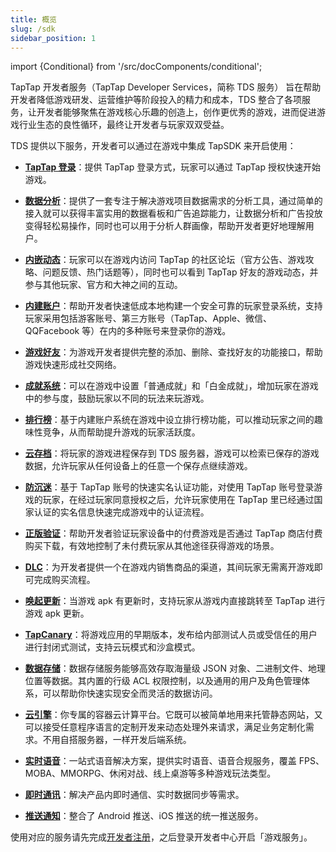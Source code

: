```yaml
---
title: 概览
slug: /sdk
sidebar_position: 1
---
```


import {Conditional} from '/src/docComponents/conditional';

TapTap 开发者服务（TapTap Developer Services，简称 TDS 服务） 旨在帮助开发者降低游戏研发、运营维护等阶段投入的精力和成本，TDS 整合了各项服务，让开发者能够聚焦在游戏核心乐趣的创造上，创作更优秀的游戏，进而促进游戏行业生态的良性循环，最终让开发者与玩家双双受益。

TDS 提供以下服务，开发者可以通过在游戏中集成 TapSDK 来开启使用：

- **[TapTap 登录](/sdk/taptap-login/features/)**：提供 TapTap 登录方式，玩家可以通过 TapTap 授权快速开始游戏。

<Conditional region='cn'>

- **[数据分析](/sdk/tapdb/features/)**：提供了一套专注于解决游戏项目数据需求的分析工具，通过简单的接入就可以获得丰富实用的数据看板和广告追踪能力，让数据分析和广告投放变得轻松易操作，同时也可以用于分析人群画像，帮助开发者更好地理解用户。

</Conditional>

- **[内嵌动态](/sdk/embedded-moments/features/)**：玩家可以在游戏内访问 TapTap 的社区论坛（官方公告、游戏攻略、问题反馈、热门话题等），同时也可以看到 TapTap 好友的游戏动态，并参与其他玩家、官方和大神之间的互动。

- **[内建账户](/sdk/authentication/features/)**：帮助开发者快速低成本地构建一个安全可靠的玩家登录系统，支持玩家采用包括游客账号、第三方账号（TapTap、Apple、<Conditional region='cn'>微信、QQ</Conditional><Conditional region='global'>Facebook</Conditional> 等）在内的多种账号来登录你的游戏。

<Conditional region='cn'>

- **[游戏好友](/sdk/friends/features/)**：为游戏开发者提供完整的添加、删除、查找好友的功能接口，帮助游戏快速形成社交网络。

- **[成就系统](/sdk/achievement/features/)**：可以在游戏中设置「普通成就」和「白金成就」，增加玩家在游戏中的参与度，鼓励玩家以不同的玩法来玩游戏。

- **[排行榜](/sdk/leaderboard/features/)**：基于内建账户系统在游戏中设立排行榜功能，可以推动玩家之间的趣味性竞争，从而帮助提升游戏的玩家活跃度。

- **[云存档](/sdk/gamesaves/features/)**：将玩家的游戏进程保存到 TDS 服务器，游戏可以检索已保存的游戏数据，允许玩家从任何设备上的任意一个保存点继续游戏。

- **[防沉迷](/sdk/anti-addiction/features/)**：基于 TapTap 账号的快速实名认证功能，对使用 TapTap 账号登录游戏的玩家，在经过玩家同意授权之后，允许玩家使用在 TapTap 里已经通过国家认证的实名信息快速完成游戏中的认证流程。

</Conditional>

- **[正版验证](/sdk/lisence/features/)**：帮助开发者验证玩家设备中的付费游戏是否通过 TapTap 商店付费购买下载，有效地控制了未付费玩家从其他途径获得游戏的场景。

<Conditional region='cn'>

- **[DLC](/sdk/dlc/features/)**：为开发者提供一个在游戏内销售商品的渠道，其间玩家无需离开游戏即可完成购买流程。

- **[唤起更新](/sdk/update/guide/)**：当游戏 apk 有更新时，支持玩家从游戏内直接跳转至 TapTap 进行游戏 apk 更新。

- **[TapCanary](/sdk/tap-canary/features/)**：将游戏应用的早期版本，发布给内部测试人员或受信任的用户进行封闭式测试，支持云玩模式和沙盒模式。

- **[数据存储](/sdk/storage/features/)**：数据存储服务能够高效存取海量级 JSON 对象、二进制文件、地理位置等数据。其内置的行级 ACL 权限控制，以及通用的用户及角色管理体系，可以帮助你快速实现安全而灵活的数据访问。

- **[云引擎](/sdk/engine/overview/)**：你专属的容器云计算平台。它既可以被简单地用来托管静态网站，又可以接受任意程序语言的定制开发来动态处理外来请求，满足业务定制化需求。不用自搭服务器，一样开发后端系统。

- **[实时语音](/sdk/rtc/features/)**：一站式语音解决方案，提供实时语音、语音合规服务，覆盖 FPS、MOBA、MMORPG、休闲对战、线上桌游等多种游戏玩法类型。

- **[即时通讯](/sdk/im/features/)**：解决产品内即时通信、实时数据同步等需求。

- **[推送通知](/sdk/push/features/)**：整合了 Android 推送、iOS 推送的统一推送服务。

</Conditional>

使用对应的服务请先完成[开发者注册](/store/store-register/)，之后登录开发者中心开启「游戏服务」。
